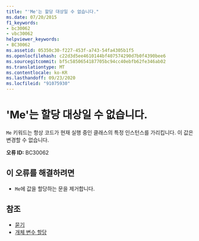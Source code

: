 ```yaml
---
title: "'Me'는 할당 대상일 수 없습니다."
ms.date: 07/20/2015
f1_keywords:
- bc30062
- vbc30062
helpviewer_keywords:
- BC30062
ms.assetid: 05350c30-f227-453f-a743-54fa4305b1f5
ms.openlocfilehash: c22d3d5ee4610144bf407574290d7b0f4390bee6
ms.sourcegitcommit: bf5c5850654187705bc94cc40ebfb62fe346ab02
ms.translationtype: MT
ms.contentlocale: ko-KR
ms.lasthandoff: 09/23/2020
ms.locfileid: "91075930"
---
```

# <a name="me-cannot-be-the-target-of-an-assignment"></a>'Me'는 할당 대상일 수 없습니다.

`Me` 키워드는 항상 코드가 현재 실행 중인 클래스의 특정 인스턴스를 가리킵니다. 이 값은 변경할 수 없습니다.  
  
 **오류 ID:** BC30062  
  
## <a name="to-correct-this-error"></a>이 오류를 해결하려면  
  
- `Me`에 값을 할당하는 문을 제거합니다.  
  
## <a name="see-also"></a>참조

- [묻기](../programming-guide/program-structure/me-my-mybase-and-myclass.md#me)
- [개체 변수 할당](../programming-guide/language-features/variables/object-variable-assignment.md)
